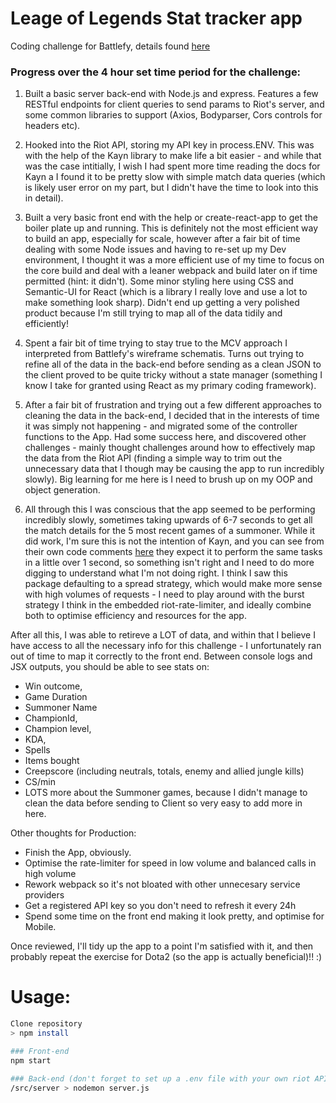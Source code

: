 # Leage of Legends Stat tracker app

Coding challenge for Battlefy, details found [here](https://gist.github.com/jbueza/490d3aa4a096498d4642a0f602ce6968)

### Progress over the 4 hour set time period for the challenge:

1. Built a basic server back-end with Node.js and express. Features a few RESTful endpoints for client queries to send params to Riot's server, and some common libraries to support (Axios, Bodyparser, Cors controls for headers etc).

2. Hooked into the Riot API, storing my API key in process.ENV. This was with the help of the Kayn library to make life a bit easier - and while that was the case intitially, I wish I had spent more time reading the docs for Kayn a I found it to be pretty slow with simple match data queries (which is likely user error on my part, but I didn't have the time to look into this in detail).

3. Built a very basic front end with the help or create-react-app to get the boiler plate up and running. This is definitely not the most efficient way to build an app, especially for scale, however after a fair bit of time dealing with some Node issues and having to re-set up my Dev environment, I thought it was a more efficient use of my time to focus on the core build and deal with a leaner webpack and build later on if time permitted (hint: it didn't). Some minor styling here using CSS and Semantic-UI for React (which is a library I really love and use a lot to make something look sharp). Didn't end up getting a very polished product because I'm still trying to map all of the data tidily and efficiently!

4. Spent a fair bit of time trying to stay true to the MCV approach I interpreted from Battlefy's wireframe schematis. Turns out trying to refine all of the data in the back-end before sending as a clean JSON to the client proved to be quite tricky without a state manager (something I know I take for granted using React as my primary coding framework).

5. After a fair bit of frustration and trying out a few different approaches to cleaning the data in the back-end, I decided that in the interests of time it was simply not happening - and migrated some of the controller functions to the App. Had some success here, and discovered other challenges - mainly thought challenges around how to effectively map the data from the Riot API (finding a simple way to trim out the unnecessary data that I though may be causing the app to run incredibly slowly). Big learning for me here is I need to brush up on my OOP and object generation.

6. All through this I was conscious that the app seemed to be performing incredibly slowly, sometimes taking upwards of 6-7 seconds to get all the match details for the 5 most recent games of a summoner. While it did work, I'm sure this is not the intention of Kayn, and you can see from their own code comments [here](https://github.com/cnguy/kayn/blob/master/examples/async.await/v4/get-last-10-ranked-matches-efficiently.js) they expect it to perform the same tasks in a little over 1 second, so something isn't right and I need to do more digging to understand what I'm not doing right. I think I saw this package defaulting to a spread strategy, which would make more sense with high volumes of requests - I need to play around with the burst strategy I think in the embedded riot-rate-limiter, and ideally combine both to optimise efficiency and resources for the app.

After all this, I was able to retireve a LOT of data, and within that I believe I have access to all the necessary info for this challenge - I unfortunately ran out of time to map it correctly to the front end. Between console logs and JSX outputs, you should be able to see stats on:

- Win outcome, 
- Game Duration
- Summoner Name
- ChampionId, 
- Champion level, 
- KDA, 
- Spells 
- Items bought
- Creepscore (including neutrals, totals, enemy and allied jungle kills)
- CS/min
- LOTS more about the Summoner games,  because I didn't manage to clean the data before sending to Client so very easy to add more in here.

Other thoughts for Production:
- Finish the App, obviously.
- Optimise the rate-limiter for speed in low volume and balanced calls in high volume
- Rework webpack so it's not bloated with other unnecesary service providers
- Get a registered API key so you don't need to refresh it every 24h
- Spend some time on the front end making it look pretty, and optimise for Mobile.

Once reviewed, I'll tidy up the app to a point I'm satisfied with it, and then probably repeat the exercise for Dota2 (so the app is actually beneficial)!! :)

# Usage:

```bash
Clone repository 
> npm install
```

```bash
### Front-end
npm start
```

```bash
### Back-end (don't forget to set up a .env file with your own riot API key!)
/src/server > nodemon server.js
```


